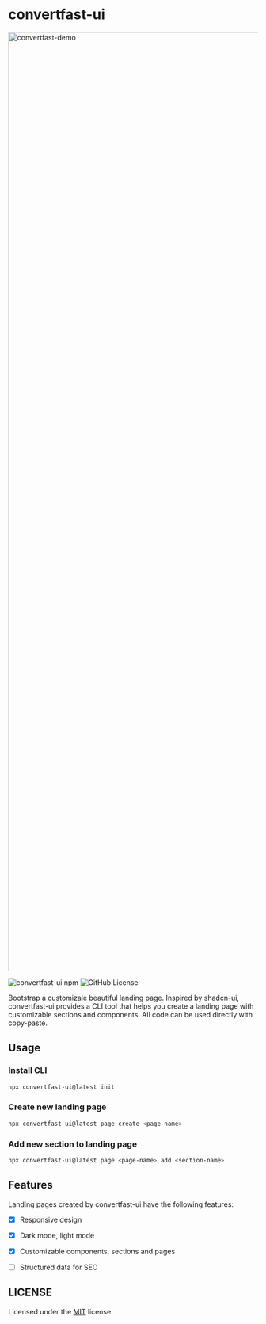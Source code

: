 # convertfast-ui

<img width="1896" alt="convertfast-demo" src="https://github.com/user-attachments/assets/cbf9a421-6c61-486d-9af6-1096f874cb79">


![convertfast-ui npm](https://img.shields.io/npm/v/convertfast-ui)
![GitHub License](https://img.shields.io/github/license/ObservedObserver/convertfast-ui)


Bootstrap a customizale beautiful landing page. Inspired by shadcn-ui, convertfast-ui provides a CLI tool that helps you create a landing page with customizable sections and components. All code can be used directly with copy-paste.

## Usage

### Install CLI

```bash
npx convertfast-ui@latest init
```


### Create new landing page

```bash
npx convertfast-ui@latest page create <page-name>
```

### Add new section to landing page

```bash
npx convertfast-ui@latest page <page-name> add <section-name>
```

## Features
Landing pages created by convertfast-ui have the following features:
+ [x] Responsive design
+ [x] Dark mode, light mode
+ [x] Customizable components, sections and pages
+ [ ] Structured data for SEO


## LICENSE

Licensed under the [MIT](LICENSE) license.
